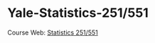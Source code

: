 # Yale-Statistics-251/551

Course Web: [Statistics 251/551](http://www.stat.yale.edu/~pollard/Courses/251.spring2013/)



